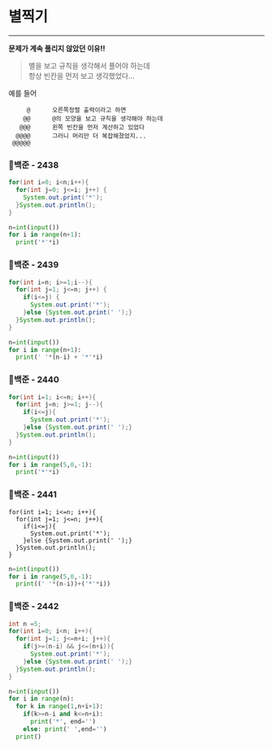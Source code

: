 # 별찍기   
------------------------

**문제가 계속 풀리지 않았던 이유!!**
>별을 보고 규칙을 생각해서 풀어야 하는데   
>항상 빈칸을 먼저 보고 생각했었다...
>
예를 들어
```
     @      오른쪽정렬 출력이라고 하면
    @@      @의 모양을 보고 규칙을 생각해야 하는데
   @@@      왼쪽 빈칸을 먼저 계산하고 있었다
  @@@@      그러니 머리만 더 복잡해졌었지...
 @@@@@      
```

### 🥉백준 - 2438 
``` java
for(int i=0; i<n;i++){
  for(int j=0; j<=i; j++) {
    System.out.print('*');
  }System.out.println();
}
```
``` python
n=int(input())
for i in range(n+1):
  print('*'*i)
```

### 🥉백준 - 2439
``` java
for(int i=n; i>=1;i--){
  for(int j=1; j<=n; j++) {
    if(i<=j) {
      System.out.print('*');
    }else {System.out.print(' ');}
  }System.out.println();
}
```
```python
n=int(input())
for i in range(n+1):
  print(' '*(n-i) + '*'*i)
```


### 🥉백준 - 2440
``` java
for(int i=1; i<=n; i++){
  for(int j=n; j>=1; j--){
    if(i<=j){
      System.out.print('*');
    }else {System.out.print(' ');}
  }System.out.println();
}
```
```python
n=int(input())
for i in range(5,0,-1):
  print('*'*i)
```

### 🥉백준 - 2441
```
for(int i=1; i<=n; i++){
  for(int j=1; j<=n; j++){
    if(i<=j){
      System.out.print('*');
    }else {System.out.print(' ');}
  }System.out.println();
}
```
```python
n=int(input())
for i in range(5,0,-1):
  print((' '*(n-i))+('*'*i))
```

### 🥉백준 - 2442
``` java
int n =5;
for(int i=0; i<n; i++){
  for(int j=1; j<=n+i; j++){
    if(j>=(n-i) && j<=(n+i)){
      System.out.print('*');
    }else {System.out.print(' ');}
  }System.out.println();
}
```
```python
n=int(input())
for i in range(n):
  for k in range(1,n+i+1):
    if(k>=n-i and k<=n+i):
      print('*', end='')
    else: print(' ',end='')
  print()
```


